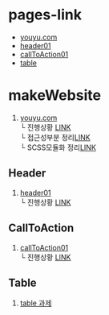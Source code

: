 # pages-link
 - [youyu.com](https://uchang7194.github.io/makeWebsite/youyu.com/)
 - [header01](https://uchang7194.github.io/makeWebsite/Header/Header01/)
 - [callToAction01](https://uchang7194.github.io/makeWebsite/callToAction/callToAction01/)
 - [table](https://uchang7194.github.io/makeWebsite/Table/)

# makeWebsite

1. [youyu.com](youyu.com)<br>
    └ 진행상황 [LINK](youyu.com/WORKS.md)<br>
    └ 접근성부분 정리[LINK](youyu.com/ACCESSIBILITY.md)<br>
    └ SCSS모듈화 정리[LINK](youyu.com/SCSS_VIEW_MODULES.md)<br>
    

## Header
 1. [header01](Header/Header01)<br>
       └ 진행상황 [LINK](Header/Header01/WORKS.md)

## CallToAction
 1. [callToAction01](callToAction/callToAction01)<br>
       └ 진행상황 [LINK](callToAction/callToAction01/WORKS.md)

## Table
 1. [table 과제](Table/)


